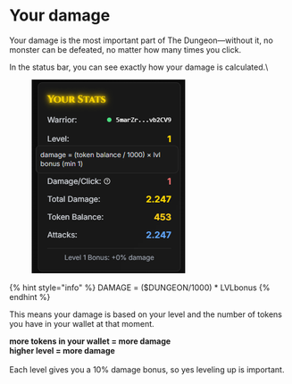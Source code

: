 # Your damage

Your damage is the most important part of The Dungeon—without it, no monster can be defeated, no matter how many times you click.

In the status bar, you can see exactly how your damage is calculated.\


<figure><img src=".gitbook/assets/image (2).png" alt=""><figcaption></figcaption></figure>

{% hint style="info" %}
DAMAGE = ($DUNGEON/1000) \* LVLbonus
{% endhint %}

This means your damage is based on your level and the number of tokens you have in your wallet at that moment.

**more tokens in your wallet = more damage**\
**higher level = more damage**\
\
Each level gives you a 10% damage bonus, so yes leveling up is important.
